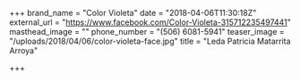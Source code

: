 +++
brand_name = "Color Violeta"
date = "2018-04-06T11:30:18Z"
external_url = "https://www.facebook.com/Color-Violeta-315712235497441"
masthead_image = ""
phone_number = "(506) 6081-5941"
teaser_image = "/uploads/2018/04/06/color-violeta-face.jpg"
title = "Leda Patricia Matarrita Arroya"

+++
